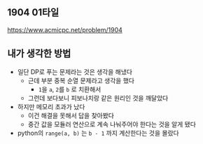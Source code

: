 ## 1904 01타일

<https://www.acmicpc.net/problem/1904>

## 내가 생각한 방법

- 일단 DP로 푸는 문제라는 것은 생각을 해냈다
  - 근데 부분 중복 순열 문제라고 생각을 했다
    - `1`을 `a`, `2`를 `b` 로 치환해서
  - 그런데 보다보니 피보나치랑 같은 원리인 것을 깨달았다
- 하지만 메모리 초과가 났다
  - 이건 해결을 못해서 답을 찾아봤다
  - 중간 값을 모듈러 연산으로 계속 나눠주어야 한다는 것을 알게 됐다
- python의 `range(a, b)` 는 `b - 1` 까지 계산한다는 것을 몰랐다
